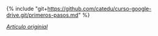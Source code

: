 {% include "git+https://github.com/catedu/curso-google-drive.git/primeros-pasos.md" %}

[_Artículo originial_](https://catedu.gitbooks.io/trabajo-colaborativo-con-google-drive/content/primeros-pasos.html)